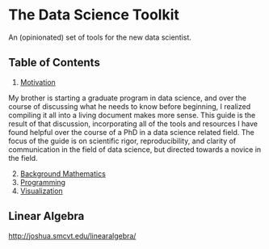 # The Data Science Toolkit
An (opinionated) set of tools for the new data scientist. 

## Table of Contents

<a name="intro"/>

1. [Motivation](#intro)

My brother is starting a graduate program in data science, and over the course
of discussing what he needs to know before beginning, I realized compiling it
all into a living document makes more sense. This guide is the result of that
discussion, incorporating all of the tools and resources I have found helpful
over the course of a PhD in a data science related field. The focus of the guide
is on scientific rigor, reproducibility, and clarity of communication in the field of data science, but directed towards a novice in the field. 

2. [Background Mathematics](#math)
4. [Programming](#programming)
5. [Visualization](#visualization)


<a name="math"/>

## Linear Algebra
http://joshua.smcvt.edu/linearalgebra/
